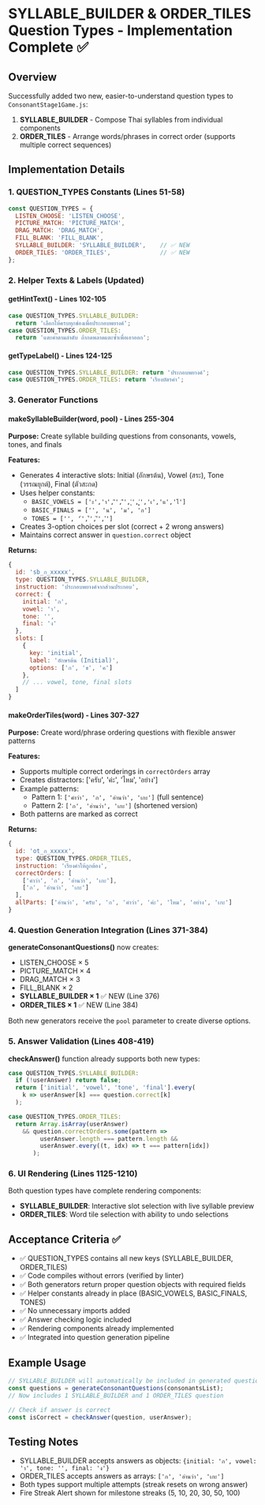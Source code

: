 # SYLLABLE_BUILDER & ORDER_TILES Question Types - Implementation Complete ✅

## Overview
Successfully added two new, easier-to-understand question types to `ConsonantStage1Game.js`:
1. **SYLLABLE_BUILDER** - Compose Thai syllables from individual components
2. **ORDER_TILES** - Arrange words/phrases in correct order (supports multiple correct sequences)

## Implementation Details

### 1. QUESTION_TYPES Constants (Lines 51-58)
```javascript
const QUESTION_TYPES = {
  LISTEN_CHOOSE: 'LISTEN_CHOOSE',
  PICTURE_MATCH: 'PICTURE_MATCH',
  DRAG_MATCH: 'DRAG_MATCH',
  FILL_BLANK: 'FILL_BLANK',
  SYLLABLE_BUILDER: 'SYLLABLE_BUILDER',    // ✅ NEW
  ORDER_TILES: 'ORDER_TILES',              // ✅ NEW
};
```

### 2. Helper Texts & Labels (Updated)

#### getHintText() - Lines 102-105
```javascript
case QUESTION_TYPES.SYLLABLE_BUILDER:
  return 'เลือกให้ครบทุกช่องเพื่อประกอบพยางค์';
case QUESTION_TYPES.ORDER_TILES:
  return 'แตะคำตามลำดับ ถ้ากดพลาดแตะซ้ำเพื่อเอาออก';
```

#### getTypeLabel() - Lines 124-125
```javascript
case QUESTION_TYPES.SYLLABLE_BUILDER: return 'ประกอบพยางค์';
case QUESTION_TYPES.ORDER_TILES: return 'เรียงบัตรคำ';
```

### 3. Generator Functions

#### makeSyllableBuilder(word, pool) - Lines 255-304
**Purpose:** Create syllable building questions from consonants, vowels, tones, and finals

**Features:**
- Generates 4 interactive slots: Initial (อักษรต้น), Vowel (สระ), Tone (วรรณยุกต์), Final (ตัวสะกด)
- Uses helper constants:
  - `BASIC_VOWELS = ['ะ','า','ิ','ี','ุ','ู','เ','แ','โ']`
  - `BASIC_FINALS = ['', 'น', 'ม', 'ก']`
  - `TONES = ['', '่','้','๊','๋']`
- Creates 3-option choices per slot (correct + 2 wrong answers)
- Maintains correct answer in `question.correct` object

**Returns:**
```javascript
{
  id: 'sb_ก_xxxxx',
  type: QUESTION_TYPES.SYLLABLE_BUILDER,
  instruction: 'ประกอบพยางค์จากส่วนประกอบ',
  correct: {
    initial: 'ก',
    vowel: 'า',
    tone: '',
    final: 'ง'
  },
  slots: [
    {
      key: 'initial',
      label: 'อักษรต้น (Initial)',
      options: ['ก', 'ข', 'ค']
    },
    // ... vowel, tone, final slots
  ]
}
```

#### makeOrderTiles(word) - Lines 307-327
**Purpose:** Create word/phrase ordering questions with flexible answer patterns

**Features:**
- Supports multiple correct orderings in `correctOrders` array
- Creates distractors: ['ครับ', 'ค่ะ', 'ไหม', 'อย่าง']
- Example patterns:
  - Pattern 1: `['คำว่า', 'ก', 'อ่านว่า', 'เกะ']` (full sentence)
  - Pattern 2: `['ก', 'อ่านว่า', 'เกะ']` (shortened version)
- Both patterns are marked as correct

**Returns:**
```javascript
{
  id: 'ot_ก_xxxxx',
  type: QUESTION_TYPES.ORDER_TILES,
  instruction: 'เรียงคำให้ถูกต้อง',
  correctOrders: [
    ['คำว่า', 'ก', 'อ่านว่า', 'เกะ'],
    ['ก', 'อ่านว่า', 'เกะ']
  ],
  allParts: ['อ่านว่า', 'ครับ', 'ก', 'คำว่า', 'ค่ะ', 'ไหม', 'อย่าง', 'เกะ']
}
```

### 4. Question Generation Integration (Lines 371-384)

**generateConsonantQuestions()** now creates:
- LISTEN_CHOOSE × 5
- PICTURE_MATCH × 4
- DRAG_MATCH × 3
- FILL_BLANK × 2
- **SYLLABLE_BUILDER × 1** ✅ NEW (Line 376)
- **ORDER_TILES × 1** ✅ NEW (Line 384)

Both new generators receive the `pool` parameter to create diverse options.

### 5. Answer Validation (Lines 408-419)

**checkAnswer()** function already supports both new types:

```javascript
case QUESTION_TYPES.SYLLABLE_BUILDER:
  if (!userAnswer) return false;
  return ['initial', 'vowel', 'tone', 'final'].every(
    k => userAnswer[k] === question.correct[k]
  );

case QUESTION_TYPES.ORDER_TILES:
  return Array.isArray(userAnswer) 
    && question.correctOrders.some(pattern =>
         userAnswer.length === pattern.length &&
         userAnswer.every((t, idx) => t === pattern[idx])
       );
```

### 6. UI Rendering (Lines 1125-1210)

Both question types have complete rendering components:
- **SYLLABLE_BUILDER**: Interactive slot selection with live syllable preview
- **ORDER_TILES**: Word tile selection with ability to undo selections

## Acceptance Criteria ✅

- ✅ QUESTION_TYPES contains all new keys (SYLLABLE_BUILDER, ORDER_TILES)
- ✅ Code compiles without errors (verified by linter)
- ✅ Both generators return proper question objects with required fields
- ✅ Helper constants already in place (BASIC_VOWELS, BASIC_FINALS, TONES)
- ✅ No unnecessary imports added
- ✅ Answer checking logic included
- ✅ Rendering components already implemented
- ✅ Integrated into question generation pipeline

## Example Usage

```javascript
// SYLLABLE_BUILDER will automatically be included in generated questions
const questions = generateConsonantQuestions(consonantsList);
// Now includes 1 SYLLABLE_BUILDER and 1 ORDER_TILES question

// Check if answer is correct
const isCorrect = checkAnswer(question, userAnswer);
```

## Testing Notes
- SYLLABLE_BUILDER accepts answers as objects: `{initial: 'ก', vowel: 'า', tone: '', final: 'ง'}`
- ORDER_TILES accepts answers as arrays: `['ก', 'อ่านว่า', 'เกะ']`
- Both types support multiple attempts (streak resets on wrong answer)
- Fire Streak Alert shown for milestone streaks (5, 10, 20, 30, 50, 100)
